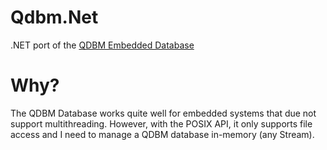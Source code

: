 # Qdbm.Net
.NET port of the [QDBM Embedded Database](https://fallabs.com/qdbm/)

# Why?

The QDBM Database works quite well for embedded systems that due not support multithreading. However, with the POSIX API, it only supports file access and I need to manage a QDBM database in-memory (any Stream).
